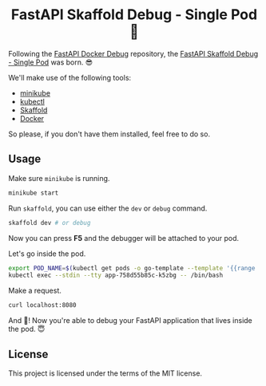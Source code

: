 <h1 align="center">
    <strong>FastAPI Skaffold Debug - Single Pod 🐳</strong>
</h1>

Following the [FastAPI Docker Debug](https://github.com/Kludex/fastapi-docker-debug) repository, the [FastAPI Skaffold Debug - Single Pod](https://github.com/Kludex/fastapi-docker-debug) was born. 😎

We'll make use of the following tools:

* [minikube](https://minikube.sigs.k8s.io/docs/start/)
* [kubectl](https://kubernetes.io/docs/tasks/tools/install-kubectl/)
* [Skaffold](https://skaffold.dev/docs/install/)
* [Docker](https://docs.docker.com/get-docker/)

So please, if you don't have them installed, feel free to do so.

## Usage

Make sure `minikube` is running.

``` bash
minikube start
```

Run `skaffold`, you can use either the `dev` or `debug` command.

``` bash
skaffold dev # or debug
```

Now you can press **F5** and the debugger will be attached to your pod.

Let's go inside the pod.

```bash
export POD_NAME=$(kubectl get pods -o go-template --template '{{range .items}}{{.metadata.name}}{{"\n"}}{{end}}')
kubectl exec --stdin --tty app-758d55b85c-k5zbg -- /bin/bash
```

Make a request.
```bash
curl localhost:8080
```

And 🎉! Now you're able to debug your FastAPI application that lives inside the pod. 😇

## License

This project is licensed under the terms of the MIT license.
